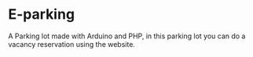 # E-parking
A Parking lot made with Arduino and PHP, in this parking lot you can do a vacancy reservation using the website.
